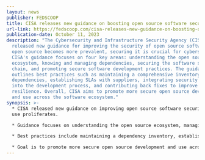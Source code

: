 ```yaml
---
layout: news
publisher: FEDSCOOP
title: CISA releases new guidance on boosting open source software security
url-link: https://fedscoop.com/cisa-releases-new-guidance-on-boosting-open-source-software-security/
publication-date: October 11, 2023
description: "The Cybersecurity and Infrastructure Security Agency (CISA) has
  released new guidance for improving the security of open source software. As
  open source becomes more prevalent, securing it is crucial for cybersecurity.
  CISA's guidance focuses on four key areas: understanding the open source
  ecosystem, knowing and managing dependencies, securing the software supply
  chain, and promoting secure software development practices. The guidance
  outlines best practices such as maintaining a comprehensive inventory of
  dependencies, establishing SLAs with suppliers, integrating security earlier
  into the development process, and contributing back fixes to improve software
  resilience. Overall, CISA aims to promote more secure open source development
  and use across the software ecosystem."
synopsis: >-
  * CISA released new guidance on improving open source software security as its
  use proliferates.

  * Guidance focuses on understanding the open source ecosystem, managing dependencies, securing the supply chain, and promoting secure development.

  * Best practices include maintaining a dependency inventory, establishing supplier SLAs, integrating security earlier in development, and contributing back fixes.

  * Goal is to promote more secure open source development and use across the software industry.
---
```

